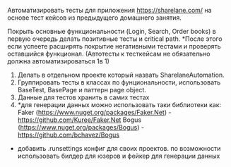 Автоматизировать тесты для приложения https://sharelane.com/ на основе тест кейсов из предыдущего домашнего занятия.
 
Покрыть основные функциональности (Login, Search, Order books) в первую очередь делать позитивные тесты и critical path. 
*После этого если успеете расширять покрытие негативными тестами и проверять оставшийся функционал. (Автотесты к тесткейсам не обязательно должна автоматизироваться  1в 1)

1.	Делать в отдельном проекте который назвать SharelaneAutomation. 
2.	Группировать тесты в классах по фунциональности, использовать BaseTest, BasePage и паттерн page object. 
3.	Данные для тестов хранить в самих тестах
4.	*для генерации данных можно использовать таки библиотеки как: 
Faker (https://www.nuget.org/packages/Faker.Net) - https://github.com/Kuree/Faker.Net
Bogus (https://www.nuget.org/packages/Bogus) - https://github.com/bchavez/Bogus

+ добавить .runsettings конфиг для своих проектов. 
по возможности использовать билдер для юзеров и фейкер для генерации данных

